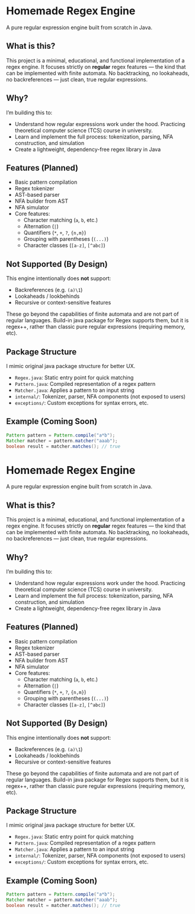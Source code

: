 # Homemade Regex Engine

A pure regular expression engine built from scratch in Java.

## What is this?

This project is a minimal, educational, and functional implementation of a regex engine. It focuses strictly on **regular** regex features — the kind that can be implemented with finite automata. No backtracking, no lookaheads, no backreferences — just clean, true regular expressions.

## Why?

I’m building this to:
- Understand how regular expressions work under the hood. Practicing theoretical computer science (TCS) course in university.
- Learn and implement the full process: tokenization, parsing, NFA construction, and simulation
- Create a lightweight, dependency-free regex library in Java

## Features (Planned)

- Basic pattern compilation
- Regex tokenizer
- AST-based parser
- NFA builder from AST
- NFA simulator
- Core features:
  - Character matching (`a`, `b`, etc.)
  - Alternation (`|`)
  - Quantifiers (`*`, `+`, `?`, `{n,m}`)
  - Grouping with parentheses (`(...)`)
  - Character classes (`[a-z]`, `[^abc]`)

## Not Supported (By Design)

This engine intentionally does **not** support:
- Backreferences (e.g. `(a)\1`)
- Lookaheads / lookbehinds
- Recursive or context-sensitive features

These go beyond the capabilities of finite automata and are not part of regular languages. Build-in java package for Regex supports them, but it is regex++, rather than classic pure regular expressions (requiring memory, etc).

## Package Structure

I mimic original java package structure for better UX.

- `Regex.java`: Static entry point for quick matching
- `Pattern.java`: Compiled representation of a regex pattern
- `Matcher.java`: Applies a pattern to an input string
- `internal/`: Tokenizer, parser, NFA components (not exposed to users)
- `exceptions/`: Custom exceptions for syntax errors, etc.

## Example (Coming Soon)

```java  
Pattern pattern = Pattern.compile("a*b");  
Matcher matcher = pattern.matcher("aaab");  
boolean result = matcher.matches(); // true  
```  
# Homemade Regex Engine

A pure regular expression engine built from scratch in Java.

## What is this?

This project is a minimal, educational, and functional implementation of a regex engine. It focuses strictly on **regular** regex features — the kind that can be implemented with finite automata. No backtracking, no lookaheads, no backreferences — just clean, true regular expressions.

## Why?

I’m building this to:
- Understand how regular expressions work under the hood. Practicing theoretical computer science (TCS) course in university.
- Learn and implement the full process: tokenization, parsing, NFA construction, and simulation
- Create a lightweight, dependency-free regex library in Java

## Features (Planned)

- Basic pattern compilation
- Regex tokenizer
- AST-based parser
- NFA builder from AST
- NFA simulator
- Core features:
  - Character matching (`a`, `b`, etc.)
  - Alternation (`|`)
  - Quantifiers (`*`, `+`, `?`, `{n,m}`)
  - Grouping with parentheses (`(...)`)
  - Character classes (`[a-z]`, `[^abc]`)

## Not Supported (By Design)

This engine intentionally does **not** support:
- Backreferences (e.g. `(a)\1`)
- Lookaheads / lookbehinds
- Recursive or context-sensitive features

These go beyond the capabilities of finite automata and are not part of regular languages. Build-in java package for Regex supports them, but it is regex++, rather than classic pure regular expressions (requiring memory, etc).

## Package Structure

I mimic original java package structure for better UX.

- `Regex.java`: Static entry point for quick matching
- `Pattern.java`: Compiled representation of a regex pattern
- `Matcher.java`: Applies a pattern to an input string
- `internal/`: Tokenizer, parser, NFA components (not exposed to users)
- `exceptions/`: Custom exceptions for syntax errors, etc.

## Example (Coming Soon)

```java  
Pattern pattern = Pattern.compile("a*b");  
Matcher matcher = pattern.matcher("aaab");  
boolean result = matcher.matches(); // true  
```  
